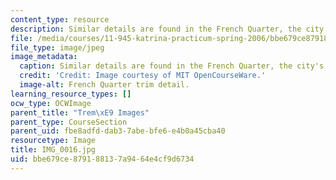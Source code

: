 ```yaml
---
content_type: resource
description: Similar details are found in the French Quarter, the city's oldest district.
file: /media/courses/11-945-katrina-practicum-spring-2006/bbe679ce879188137a9464e4cf9d6734_IMG_0016.jpg
file_type: image/jpeg
image_metadata:
  caption: Similar details are found in the French Quarter, the city's oldest district.
  credit: 'Credit: Image courtesy of MIT OpenCourseWare.'
  image-alt: French Quarter trim detail.
learning_resource_types: []
ocw_type: OCWImage
parent_title: "Trem\xE9 Images"
parent_type: CourseSection
parent_uid: fbe8adfd-dab3-7abe-bfe6-e4b0a45cba40
resourcetype: Image
title: IMG_0016.jpg
uid: bbe679ce-8791-8813-7a94-64e4cf9d6734
---
```

